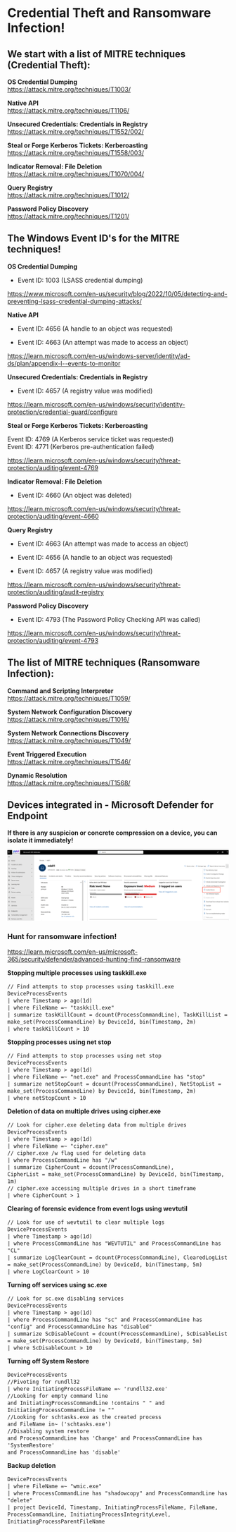 # Credential Theft and Ransomware Infection!

## We start with a list of MITRE techniques (Credential Theft):

**OS Credential Dumping**  
https://attack.mitre.org/techniques/T1003/

**Native API**  
https://attack.mitre.org/techniques/T1106/

**Unsecured Credentials: Credentials in Registry**  
https://attack.mitre.org/techniques/T1552/002/

**Steal or Forge Kerberos Tickets: Kerberoasting**  
https://attack.mitre.org/techniques/T1558/003/

**Indicator Removal: File Deletion**  
https://attack.mitre.org/techniques/T1070/004/

**Query Registry**  
https://attack.mitre.org/techniques/T1012/

**Password Policy Discovery**  
https://attack.mitre.org/techniques/T1201/

## The Windows Event ID's for the MITRE techniques!

**OS Credential Dumping**  

- Event ID: 1003 (LSASS credential dumping)  

https://www.microsoft.com/en-us/security/blog/2022/10/05/detecting-and-preventing-lsass-credential-dumping-attacks/

**Native API**  

- Event ID: 4656 (A handle to an object was requested)  

- Event ID: 4663 (An attempt was made to access an object)  

https://learn.microsoft.com/en-us/windows-server/identity/ad-ds/plan/appendix-l--events-to-monitor  

**Unsecured Credentials: Credentials in Registry**  

- Event ID: 4657 (A registry value was modified)  

https://learn.microsoft.com/en-us/windows/security/identity-protection/credential-guard/configure

**Steal or Forge Kerberos Tickets: Kerberoasting**  

Event ID: 4769 (A Kerberos service ticket was requested)  
Event ID: 4771 (Kerberos pre-authentication failed)  

https://learn.microsoft.com/en-us/windows/security/threat-protection/auditing/event-4769  

**Indicator Removal: File Deletion**  

- Event ID: 4660 (An object was deleted)  

https://learn.microsoft.com/en-us/windows/security/threat-protection/auditing/event-4660

**Query Registry**  

- Event ID: 4663 (An attempt was made to access an object)  

- Event ID: 4656 (A handle to an object was requested)  
- Event ID: 4657 (A registry value was modified)  

https://learn.microsoft.com/en-us/windows/security/threat-protection/auditing/audit-registry

**Password Policy Discovery**  

- Event ID: 4793 (The Password Policy Checking API was called)  

https://learn.microsoft.com/en-us/windows/security/threat-protection/auditing/event-4793


## The list of MITRE techniques (Ransomware Infection):

**Command and Scripting Interpreter**  
https://attack.mitre.org/techniques/T1059/

**System Network Configuration Discovery**  
https://attack.mitre.org/techniques/T1016/

**System Network Connections Discovery**  
https://attack.mitre.org/techniques/T1049/

**Event Triggered Execution**  
https://attack.mitre.org/techniques/T1546/

**Dynamic Resolution**  
https://attack.mitre.org/techniques/T1568/

## Devices integrated in - Microsoft Defender for Endpoint

**If there is any suspicion or concrete compression on a device, you can isolate it immediately!**  

<img src="/Different_hunting_methods/Images/Example_1.png" alt="Device Isolation">

### Hunt for ransomware infection!

https://learn.microsoft.com/en-us/microsoft-365/security/defender/advanced-hunting-find-ransomware

**Stopping multiple processes using taskkill.exe**  

```
// Find attempts to stop processes using taskkill.exe
DeviceProcessEvents
| where Timestamp > ago(1d)
| where FileName =~ "taskkill.exe" 
| summarize taskKillCount = dcount(ProcessCommandLine), TaskKillList = make_set(ProcessCommandLine) by DeviceId, bin(Timestamp, 2m)
| where taskKillCount > 10
```

**Stopping processes using net stop**  

```
// Find attempts to stop processes using net stop
DeviceProcessEvents
| where Timestamp > ago(1d)
| where FileName =~ "net.exe" and ProcessCommandLine has "stop"
| summarize netStopCount = dcount(ProcessCommandLine), NetStopList = make_set(ProcessCommandLine) by DeviceId, bin(Timestamp, 2m)
| where netStopCount > 10
```

**Deletion of data on multiple drives using cipher.exe**  

```
// Look for cipher.exe deleting data from multiple drives
DeviceProcessEvents
| where Timestamp > ago(1d)
| where FileName =~ "cipher.exe" 
// cipher.exe /w flag used for deleting data 
| where ProcessCommandLine has "/w" 
| summarize CipherCount = dcount(ProcessCommandLine),
CipherList = make_set(ProcessCommandLine) by DeviceId, bin(Timestamp, 1m) 
// cipher.exe accessing multiple drives in a short timeframe 
| where CipherCount > 1
```

**Clearing of forensic evidence from event logs using wevtutil**  

```
// Look for use of wevtutil to clear multiple logs
DeviceProcessEvents
| where Timestamp > ago(1d)
| where ProcessCommandLine has "WEVTUTIL" and ProcessCommandLine has "CL"
| summarize LogClearCount = dcount(ProcessCommandLine), ClearedLogList = make_set(ProcessCommandLine) by DeviceId, bin(Timestamp, 5m)
| where LogClearCount > 10
```

**Turning off services using sc.exe**  

```
// Look for sc.exe disabling services
DeviceProcessEvents
| where Timestamp > ago(1d)
| where ProcessCommandLine has "sc" and ProcessCommandLine has "config" and ProcessCommandLine has "disabled"
| summarize ScDisableCount = dcount(ProcessCommandLine), ScDisableList = make_set(ProcessCommandLine) by DeviceId, bin(Timestamp, 5m)
| where ScDisableCount > 10
```

**Turning off System Restore**  

```
DeviceProcessEvents
//Pivoting for rundll32  
| where InitiatingProcessFileName =~ 'rundll32.exe'   
//Looking for empty command line   
and InitiatingProcessCommandLine !contains " " and InitiatingProcessCommandLine != ""  
//Looking for schtasks.exe as the created process  
and FileName in~ ('schtasks.exe')  
//Disabling system restore   
and ProcessCommandLine has 'Change' and ProcessCommandLine has 'SystemRestore' 
and ProcessCommandLine has 'disable'
```

**Backup deletion**  

```
DeviceProcessEvents
| where FileName =~ "wmic.exe"
| where ProcessCommandLine has "shadowcopy" and ProcessCommandLine has "delete"
| project DeviceId, Timestamp, InitiatingProcessFileName, FileName,
ProcessCommandLine, InitiatingProcessIntegrityLevel, InitiatingProcessParentFileName
```